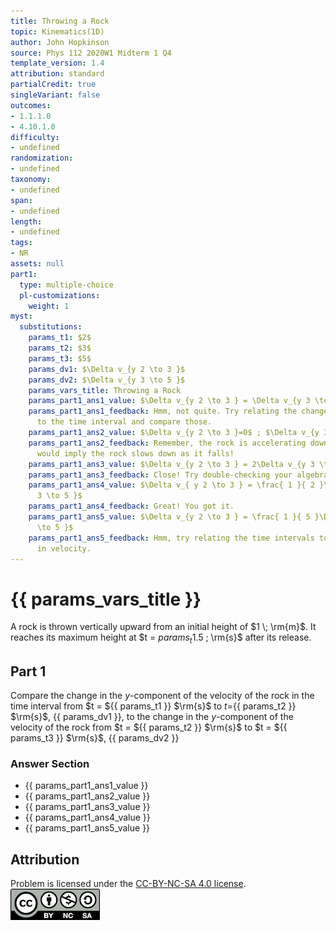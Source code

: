 ```yaml
---
title: Throwing a Rock
topic: Kinematics(1D)
author: John Hopkinson
source: Phys 112 2020W1 Midterm 1 Q4
template_version: 1.4
attribution: standard
partialCredit: true
singleVariant: false
outcomes:
- 1.1.1.0
- 4.10.1.0
difficulty:
- undefined
randomization:
- undefined
taxonomy:
- undefined
span:
- undefined
length:
- undefined
tags:
- NR
assets: null
part1:
  type: multiple-choice
  pl-customizations:
    weight: 1
myst:
  substitutions:
    params_t1: $2$
    params_t2: $3$
    params_t3: $5$
    params_dv1: $\Delta v_{y 2 \to 3 }$
    params_dv2: $\Delta v_{y 3 \to 5 }$
    params_vars_title: Throwing a Rock
    params_part1_ans1_value: $\Delta v_{y 2 \to 3 } = \Delta v_{y 3 \to 5 } + 1 $
    params_part1_ans1_feedback: Hmm, not quite. Try relating the change in velocity
      to the time interval and compare those.
    params_part1_ans2_value: $\Delta v_{y 2 \to 3 }=0$ ; $\Delta v_{y 3 \to 5 }<0$
    params_part1_ans2_feedback: Remember, the rock is accelerating down. These statements
      would imply the rock slows down as it falls!
    params_part1_ans3_value: $\Delta v_{y 2 \to 3 } = 2\Delta v_{y 3 \to 5 }$
    params_part1_ans3_feedback: Close! Try double-checking your algebra.
    params_part1_ans4_value: $\Delta v_{ y 2 \to 3 } = \frac{ 1 }{ 2 }\Delta v_{y
      3 \to 5 }$
    params_part1_ans4_feedback: Great! You got it.
    params_part1_ans5_value: $\Delta v_{y 2 \to 3 } = \frac{ 1 }{ 5 }\Delta v_{y 3
      \to 5 }$
    params_part1_ans5_feedback: Hmm, try relating the time intervals to the change
      in velocity.
---
```

# {{ params_vars_title }}
A rock is thrown vertically upward from an initial height of $1 \; \rm{m}$. It reaches its maximum height at $t = ${{ params_t1 }}$.5 \; \rm{s}$ after its release.

## Part 1

Compare the change in the $y$-component of the velocity of the rock in the time interval from $t = ${{ params_t1 }} $\rm{s}$ to $t =${{ params_t2 }} $\rm{s}$, {{ params_dv1 }}, to the change in the $y$-component of the velocity of the rock from $t = ${{ params_t2 }} $\rm{s}$ to $t = ${{ params_t3 }} $\rm{s}$, {{ params_dv2 }}

### Answer Section

- {{ params_part1_ans1_value }}
- {{ params_part1_ans2_value }}
- {{ params_part1_ans3_value }}
- {{ params_part1_ans4_value }}
- {{ params_part1_ans5_value }}

## Attribution

Problem is licensed under the [CC-BY-NC-SA 4.0 license](https://creativecommons.org/licenses/by-nc-sa/4.0/).<br> ![The Creative Commons 4.0 license requiring attribution-BY, non-commercial-NC, and share-alike-SA license.](https://raw.githubusercontent.com/firasm/bits/master/by-nc-sa.png)